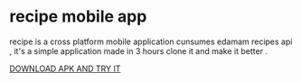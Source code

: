 # recipe mobile app

recipe is a cross platform mobile application cunsumes edamam recipes api , it's a simple application made in 3 hours clone it and make it better .

[DOWNLOAD APK AND TRY IT](https://exp-shell-app-assets.s3.us-west-1.amazonaws.com/android/%40nouhack/snack-b623114f-62da-4f31-8435-8c20c962ab5f-53bf1d0eec7944caa30c461a314839df-signed.apk "DOWNLOAD APK AND TRY IT")
